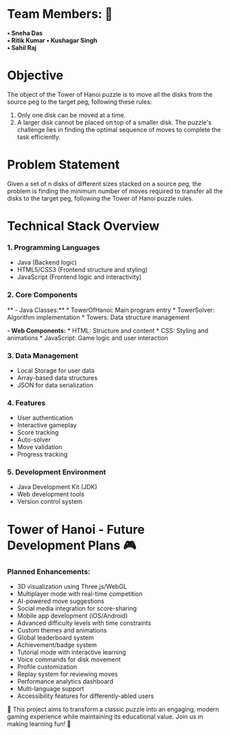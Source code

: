 # Team Members: 🙌

**•	Sneha Das    			                                
•	Ritik Kumar
• Kushagar Singh  
•	Sahil Raj**

# Objective
The object of the Tower of Hanoi puzzle is to move all the disks from the source peg to the target peg, following these rules:
1.	Only one disk can be moved at a time.
2.	A larger disk cannot be placed on top of a smaller disk.
The puzzle's challenge lies in finding the optimal sequence of moves to complete the task efficiently.
 
# Problem Statement
Given a set of n disks of different sizes stacked on a source peg, the problem is finding the minimum number of moves required to transfer all the disks to the target peg, following the Tower of Hanoi puzzle rules.

# Technical Stack Overview
### 1. Programming Languages
   - Java (Backend logic)
   - HTML5/CSS3 (Frontend structure and styling)
   - JavaScript (Frontend logic and interactivity)

### 2. Core Components
  ** - Java Classes:**
     * TowerOfHanoi: Main program entry
     * TowerSolver: Algorithm implementation
     * Towers: Data structure management
   
   **- Web Components:**
     * HTML: Structure and content
     * CSS: Styling and animations
     * JavaScript: Game logic and user interaction

### 3. Data Management
   - Local Storage for user data
   - Array-based data structures
   - JSON for data serialization

### 4. Features
   - User authentication
   - Interactive gameplay
   - Score tracking
   - Auto-solver
   - Move validation
   - Progress tracking

### 5. Development Environment
   - Java Development Kit (JDK)
   - Web development tools
   - Version control system

# Tower of Hanoi - Future Development Plans 🎮

### Planned Enhancements:
- 3D visualization using Three.js/WebGL
- Multiplayer mode with real-time competition
- AI-powered move suggestions
- Social media integration for score-sharing
- Mobile app development (iOS/Android)
- Advanced difficulty levels with time constraints
- Custom themes and animations
- Global leaderboard system
- Achievement/badge system
- Tutorial mode with interactive learning
- Voice commands for disk movement
- Profile customization
- Replay system for reviewing moves
- Performance analytics dashboard
- Multi-language support
- Accessibility features for differently-abled users

🚀 This project aims to transform a classic puzzle into an engaging, modern gaming experience while maintaining its educational value. Join us in making learning fun! 🌟
